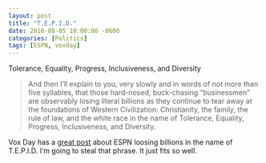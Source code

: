```yaml
---
layout: post
title: "T.E.P.I.D."
date: 2016-08-05 10:00:00 -0600
categories: [Politics]
tags: [ESPN, voxday]
---
```


Tolerance, Equality, Progress, Inclusiveness, and Diversity

> And then I’ll explain to you, very slowly and in words of not more than five syllables, that those hard-nosed, buck-chasing “businessmen” are observably losing literal billions as they continue to tear away at the foundations of Western Civilization: Christianity, the family, the rule of law, and the white race in the name of Tolerance, Equality, Progress, Inclusiveness, and Diversity.

Vox Day has a [great post](https://voxday.blogspot.com/2016/08/the-cost-of-sjw-convergence.html) about ESPN loosing billions in the name of T.E.P.I.D. I’m going to steal that phrase. It just fits so well.
